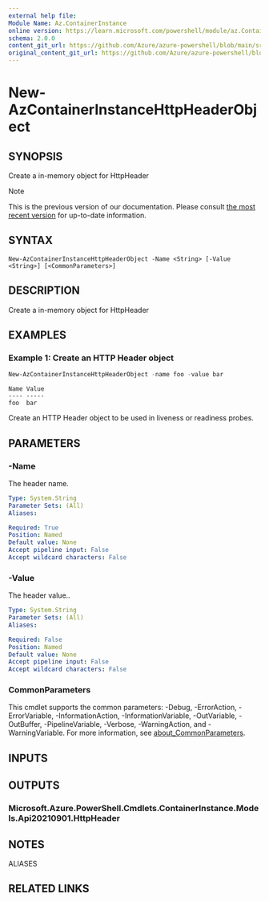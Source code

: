 ```yaml
---
external help file:
Module Name: Az.ContainerInstance
online version: https://learn.microsoft.com/powershell/module/az.ContainerInstance/New-AzContainerInstanceHttpHeaderObject
schema: 2.0.0
content_git_url: https://github.com/Azure/azure-powershell/blob/main/src/ContainerInstance/help/New-AzContainerInstanceHttpHeaderObject.md
original_content_git_url: https://github.com/Azure/azure-powershell/blob/main/src/ContainerInstance/help/New-AzContainerInstanceHttpHeaderObject.md
---
```


# New-AzContainerInstanceHttpHeaderObject

## SYNOPSIS
Create a in-memory object for HttpHeader

> [!NOTE]
>This is the previous version of our documentation. Please consult [the most recent version](/powershell/module/az.containerinstance/new-azcontainerinstancehttpheaderobject) for up-to-date information.

## SYNTAX

```
New-AzContainerInstanceHttpHeaderObject -Name <String> [-Value <String>] [<CommonParameters>]
```

## DESCRIPTION
Create a in-memory object for HttpHeader

## EXAMPLES

### Example 1: Create an HTTP Header object
```powershell
New-AzContainerInstanceHttpHeaderObject -name foo -value bar
```

```output
Name Value
---- -----
foo  bar
```

Create an HTTP Header object to be used in liveness or readiness probes.

## PARAMETERS

### -Name
The header name.

```yaml
Type: System.String
Parameter Sets: (All)
Aliases:

Required: True
Position: Named
Default value: None
Accept pipeline input: False
Accept wildcard characters: False
```

### -Value
The header value..

```yaml
Type: System.String
Parameter Sets: (All)
Aliases:

Required: False
Position: Named
Default value: None
Accept pipeline input: False
Accept wildcard characters: False
```

### CommonParameters
This cmdlet supports the common parameters: -Debug, -ErrorAction, -ErrorVariable, -InformationAction, -InformationVariable, -OutVariable, -OutBuffer, -PipelineVariable, -Verbose, -WarningAction, and -WarningVariable. For more information, see [about_CommonParameters](http://go.microsoft.com/fwlink/?LinkID=113216).

## INPUTS

## OUTPUTS

### Microsoft.Azure.PowerShell.Cmdlets.ContainerInstance.Models.Api20210901.HttpHeader

## NOTES

ALIASES

## RELATED LINKS

